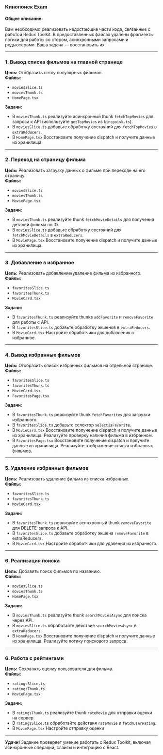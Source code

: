 ### Кинопоиск Exam

#### Общее описание:
Вам необходимо реализовать недостающие части кода, связанные с работой Redux Toolkit. В предоставленных файлах удалены фрагменты логики для работы со стором, асинхронными запросами и редьюсерами. Ваша задача — восстановить их.

---

### 1. Вывод списка фильмов на главной странице
**Цель:** Отобразить сетку популярных фильмов.  
**Файлы:**  
- `moviesSlice.ts`  
- `moviesThunk.ts`  
- `HomePage.tsx` 

**Задачи:**  
- В `moviesThunk.ts` реализуйте асинхронный thunk `fetchTopMovies` для запроса к API (используйте `getTopMovies` из `kinopoisk.ts`).
- В `moviesSlice.ts` добавьте обработку состояний для `fetchTopMovies` в `extraReducers`.
- В `HomePage.tsx` Восстановите получение dispatch и получите данные из хранилища.

---

### 2. Переход на страницу фильма
**Цель:** Реализовать загрузку данных о фильме при переходе на его страницу.  
**Файлы:**  
- `moviesSlice.ts`  
- `moviesThunk.ts`  
- `MoviePage.tsx`

**Задачи:**  
- В `moviesThunk.ts` реализуйте thunk `fetchMovieDetails` для получения деталей фильма по ID.
- В `moviesSlice.ts` добавьте обработку состояний для `fetchMovieDetails` в `extraReducers`.
- В `MoviePage.tsx` Восстановите получение dispatch и получите данные из хранилища.

---

### 3. Добавление в избранное
**Цель:** Реализовать добавление/удаление фильма из избранного.  
**Файлы:**  
- `favoritesSlice.ts`  
- `favoritesThunk.ts`  
- `MovieCard.tsx`

**Задачи:**  
- В `favoritesThunk.ts` реализуйте thunks `addFavorite` и `removeFavorite` для работы с API.
- В `favoritesSlice.ts` добавьте обработку экшенов в `extraReducers`.
- В `MovieCard.tsx` Настройте обработчики для добавления в избранное.

---

### 4. Вывод избранных фильмов
**Цель:** Отобразить список избранных фильмов на отдельной странице.  
**Файлы:**  
- `favoritesSlice.ts`  
- `favoritesThunk.ts`  
- `MovieCard.tsx`
- `FavoritesPage.tsx`

**Задачи:**  
- В `favoritesThunk.ts` реализуйте thunk `fetchFavorites` для загрузки избранного.
- В `favoritesSlice.ts` добавьте селектор `selectIsFavorite`.
- В `MovieCard.tsx` Восстановите получение dispatch и получите данные из хранилища. Реализуйте проверку наличия фильма в избранном.
- В `FavoritesPage.tsx` Восстановите получение dispatch и получите данные из хранилища. Реализуйте отображение списка избранных фильмов.

---

### 5. Удаление избранных фильмов
**Цель:** Реализовать удаление фильма из списка избранных.  
**Файлы:**  
- `favoritesSlice.ts`  
- `favoritesThunk.ts`  
- `MovieCard.tsx`

**Задачи:**  
- В `favoritesThunk.ts` реализуйте асинхронный thunk `removeFavorite` для DELETE-запроса к API.
- В `favoritesSlice.ts` добавьте обработку экшена `removeFavorite` в extraReducers.
- В `MovieCard.tsx` Настройте обработчики для удаления из избранного.

---

### 6. Реализация поиска
**Цель:** Добавить поиск фильмов по названию.  
**Файлы:**  
- `moviesSlice.ts`  
- `moviesThunk.ts`  
- `HomePage.tsx` 

**Задачи:**  
- В `moviesThunk.ts` реализуйте thunk `searchMoviesAsync` для поиска через API.
- В `moviesSlice.ts` обработайте действие `searchMoviesAsync` в `extraReducers`.
- В `HomePage.tsx` Восстановите получение dispatch и получите данные из хранилища. Реализуйте логику поискового запроса.

---

### 6. Работа с рейтингами
**Цель:** Сохранять оценку пользователя для фильма.  
**Файлы:**  
- `ratingsSlice.ts`  
- `ratingsThunk.ts`  
- `MoviePage.tsx`

**Задачи:**  
- В `ratingsThunk.ts` реализуйте thunk `rateMovie` для отправки оценки на сервер.
- В `ratingsSlice.ts` обработайте действия `rateMovie` и `fetchUserRating`.
- В `MoviePage.tsx` Настройте отправку оценки

---

**Удачи!** Задание проверяет умение работать с Redux Toolkit, включая асинхронные операции, слайсы и интеграцию с React.